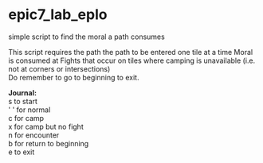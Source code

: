 # epic7_lab_eplo
simple script to find the moral a path consumes 

This script requires the path the path to be entered one tile at a time
Moral is consumed at Fights that occur on tiles where camping is unavailable \(i.e. not at corners or intersections)\
Do remember to go to beginning to exit.

**Journal:**\
s to start\
' ' for normal\
c for camp\
x for camp but no fight\
n for encounter\
b for return to beginning\
e to exit
